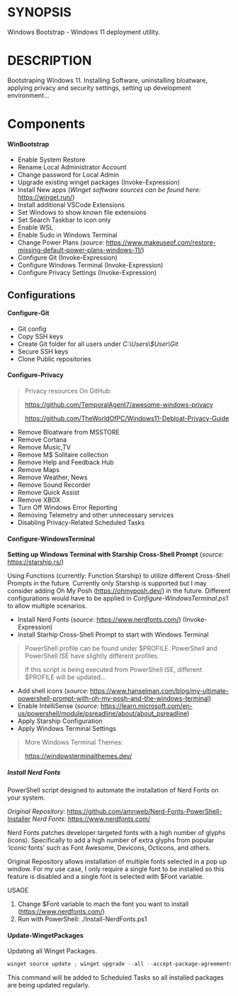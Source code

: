 # SYNOPSIS
Windows Bootstrap - Windows 11 deployment utility.
 
# DESCRIPTION
Bootstraping Windows 11. Installing Software, uninstalling bloatware, applying privacy and security settings, setting up development environment...

# Components

#### WinBootstrap

- Enable System Restore
- Rename Local Administrator Account
- Change password for Local Admin
- Upgrade existing winget packages (Invoke-Expression)
- Install New apps (*Winget software sources can be found here:* https://winget.run/)
- Install additional VSCode Extensions
- Set Windows to show known file extensions
- Set Search Taskbar to icon only
- Enable WSL
- Enable Sudo in Windows Terminal
- Change Power Plans (*source:* https://www.makeuseof.com/restore-missing-default-power-plans-windows-11/)
- Configure Git (Invoke-Expression)
- Configure Windows Terminal (Invoke-Expression)
- Configure Privacy Settings (Invoke-Expression)

## Configurations

#### Configure-Git

- Git config
- Copy SSH keys
- Create Git folder for all users under *C:\Users\\$User\Git*
- Secure SSH keys
- Clone Public repositories

#### Configure-Privacy

> Privacy resources On GitHub:
>
> https://github.com/TemporalAgent7/awesome-windows-privacy
>
> https://github.com/TheWorldOfPC/Windows11-Debloat-Privacy-Guide

- Remove Bloatware from MSSTORE
- Remove Cortana
- Remove Music,TV
- Remove M$ Solitaire collection
- Remove Help and Feedback Hub
- Remove Maps
- Remove Weather, News
- Remove Sound Recorder
- Remove Quick Assist
- Remove XBOX
- Turn Off Windows Error Reporting
- Removing Telemetry and other unnecessary services
- Disabling Privacy-Related Scheduled Tasks

#### Configure-WindowsTerminal

**Setting up Windows Terminal with Starship Cross-Shell Prompt** (*source:* https://starship.rs/)

Using Functions (currently: Function Starship) to utilize different Cross-Shell Prompts in the future. Currently only Starship is supported but I may consider adding Oh My Posh (https://ohmyposh.dev/) in the future. Different configurations would have to be applied in *Configure-WindowsTerminal.ps1* to allow multiple scenarios.

- Install Nerd Fonts (*source:* https://www.nerdfonts.com/) (Invoke-Expression)
- Install Starhip Cross-Shell Prompt to start with Windows Terminal

> PowerShell profile can be found under $PROFILE. PowerShell and PowerShell ISE have slightly different profiles.
>
> If this script is being executed from PowerShell ISE, different $PROFILE will be updated...

- Add shell icons (*source:* https://www.hanselman.com/blog/my-ultimate-powershell-prompt-with-oh-my-posh-and-the-windows-terminal)
- Enable IntelliSense (*source:* https://learn.microsoft.com/en-us/powershell/module/psreadline/about/about_psreadline)
- Apply Starship Configuration
- Apply Windows Terminal Settings

> More Windows Terminal Themes:
> 
> https://windowsterminalthemes.dev/

##### Install Nerd Fonts

PowerShell script designed to automate the installation of Nerd Fonts on your system.

*Original Repository:* https://github.com/amnweb/Nerd-Fonts-PowerShell-Installer
*Nerd Fonts:* https://www.nerdfonts.com/

Nerd Fonts patches developer targeted fonts with a high number of glyphs (icons). 
Specifically to add a high number of extra glyphs from popular ‘iconic fonts’ such as 
Font Awesome, Devicons, Octicons, and others.

Original Repository allows installation of multiple fonts selected in a pop up window. 
For my use case, I only require a single font to be installed so this feature is disabled and a single font is selected with $Font variable.

USAGE
1. Change $Font variable to mach the font you want to install (https://www.nerdfonts.com/)
2. Run with PowerShell: ./Install-NerdFonts.ps1

#### Update-WingetPackages

Updating all Winget Packages.

```PowerShell
winget source update ; winget upgrade --all --accept-package-agreements --accept-source-agreements --silent
```

This command will be added to Scheduled Tasks so all installed packages are being updated regularly.